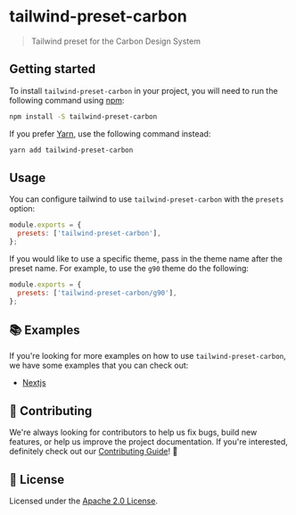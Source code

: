 # tailwind-preset-carbon

> Tailwind preset for the Carbon Design System

## Getting started

To install `tailwind-preset-carbon` in your project, you will need to run the
following command using [npm](https://www.npmjs.com/):

```bash
npm install -S tailwind-preset-carbon
```

If you prefer [Yarn](https://yarnpkg.com/en/), use the following command
instead:

```bash
yarn add tailwind-preset-carbon
```

## Usage

You can configure tailwind to use `tailwind-preset-carbon` with the `presets`
option:

```js
module.exports = {
  presets: ['tailwind-preset-carbon'],
};
```

If you would like to use a specific theme, pass in the theme name after the
preset name. For example, to use the `g90` theme do the following:

```js
module.exports = {
  presets: ['tailwind-preset-carbon/g90'],
};
```

## 📚 Examples

If you're looking for more examples on how to use `tailwind-preset-carbon`, we
have some examples that you can check out:

- [Nextjs](./examples/nextjs)

## 🙌 Contributing

We're always looking for contributors to help us fix bugs, build new features,
or help us improve the project documentation. If you're interested, definitely
check out our [Contributing Guide](/.github/CONTRIBUTING.md)! 👀

## 📝 License

Licensed under the [Apache 2.0 License](/LICENSE).
